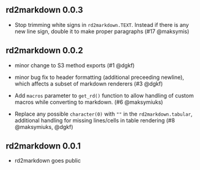 rd2markdown 0.0.3
-----------------

* Stop trimming white signs in `rd2markdown.TEXT`. Instead if there is any new 
  line sign, double it to make proper paragraphs (#17 @maksymis)

rd2markdown 0.0.2
-----------------

* minor change to S3 method exports (#1 @dgkf)

* minor bug fix to header formatting (additional preceeding newline), which
  affects a subset of markdown renderers (#3 @dgkf)

* Add `macros` parameter to `get_rd()` function to allow handling of 
  custom macros while converting to markdown. (#6 @maksymiuks)
  
* Replace any possible `character(0)` with `""` in the `rd2markdown.tabular`,
  additional handling for missing lines/cells in table rendering 
  (#8 @maksymiuks, @dgkf)
  
rd2markdown 0.0.1
-----------------

* rd2markdown goes public
